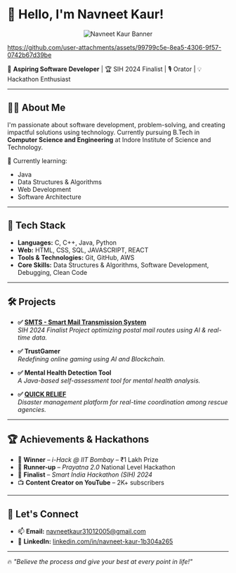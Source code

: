 # 👋 Hello, I'm Navneet Kaur!  
<p align="center">
  <img src="https://github.com/user-attachments/assets/99799c5e-8ea5-4306-9f57-0742b67d39be" alt="Navneet Kaur Banner" />
</p>

https://github.com/user-attachments/assets/99799c5e-8ea5-4306-9f57-0742b67d39be

🚀 **Aspiring Software Developer** | 🏆 SIH 2024 Finalist | 🎙 Orator | 💡 Hackathon Enthusiast  

---

## 👩‍💻 About Me

I'm passionate about software development, problem-solving, and creating impactful solutions using technology. Currently pursuing B.Tech in **Computer Science and Engineering** at Indore Institute of Science and Technology.

🌱 Currently learning:
- Java
- Data Structures & Algorithms
- Web Development
- Software Architecture

---

## 🧠 Tech Stack

- **Languages:** C, C++, Java, Python  
- **Web:** HTML, CSS, SQL, JAVASCRIPT, REACT  
- **Tools & Technologies:** Git, GitHub, AWS  
- **Core Skills:** Data Structures & Algorithms, Software Development, Debugging, Clean Code

---

## 🛠 Projects

- **✅ [SMTS - Smart Mail Transmission System](#)**  
  *SIH 2024 Finalist Project optimizing postal mail routes using AI & real-time data.*

- **✅ TrustGamer**  
  *Redefining online gaming using AI and Blockchain.*

- **✅ Mental Health Detection Tool**  
  *A Java-based self-assessment tool for mental health analysis.*

- **✅ [QUICK RELIEF](https://github.com/Navneet-kaur1313/Quick_Relief)**  
  *Disaster management platform for real-time coordination among rescue agencies.*

---

## 🏆 Achievements & Hackathons

- 🥇 **Winner** – *i-Hack @ IIT Bombay* – ₹1 Lakh Prize  
- 🥈 **Runner-up** – *Prayatna 2.0* National Level Hackathon  
- 🏅 **Finalist** – *Smart India Hackathon (SIH) 2024*   
- 📺 **Content Creator on YouTube** – 2K+ subscribers

---

## 🔗 Let's Connect

- 📫 **Email:** navneetkaur31012005@gmail.com  
- 💼 **LinkedIn:** [linkedin.com/in/navneet-kaur-1b304a265](https://linkedin.com/in/navneet-kaur-1b304a265)


---

🔥 *"Believe the process and give your best at every point in life!"*
